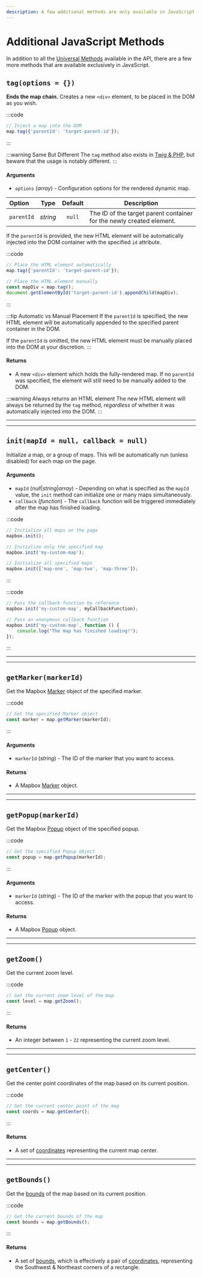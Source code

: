 ```yaml
---
description: A few additional methods are only available in JavaScript. Explore what else is possible when working with dynamic maps in JavaScript.
---
```


# Additional JavaScript Methods

In addition to all the [Universal Methods](/dynamic-maps/universal-methods/) available in the API, there are a few more methods that are available exclusively in JavaScript.

## `tag(options = {})`

**Ends the map chain.** Creates a new `<div>` element, to be placed in the DOM as you wish.

:::code
```js
// Inject a map into the DOM
map.tag({'parentId': 'target-parent-id'});
```
:::

:::warning Same But Different
The `tag` method also exists in [Twig & PHP](/dynamic-maps/twig-php-methods/#tag-init-true), but beware that the usage is notably different.
:::

#### Arguments

 - `options` (_array_) - Configuration options for the rendered dynamic map.

| Option     | Type     | Default | Description
|:-----------|:--------:|:-------:|-------------
| `parentId` | _string_ | `null`  | The ID of the target parent container for the newly created element.

If the `parentId` is provided, the new HTML element will be automatically injected into the DOM container with the specified `id` attribute.

:::code
```js Automatic Placement
// Place the HTML element automatically
map.tag({'parentId': 'target-parent-id'});
````
```js Manual Placement
// Place the HTML element manually
const mapDiv = map.tag();
document.getElementById('target-parent-id').appendChild(mapDiv);
```
:::
 
:::tip Automatic vs Manual Placement
If the `parentId` is specified, the new HTML element will be automatically appended to the specified parent container in the DOM.

If the `parentId` is omitted, the new HTML element must be manually placed into the DOM at your discretion.
:::

#### Returns

 - A new `<div>` element which holds the fully-rendered map. If no `parentId` was specified, the element will still need to be manually added to the DOM.
 
:::warning Always returns an HTML element
The new HTML element will always be returned by the `tag` method, _regardless_ of whether it was automatically injected into the DOM. 
:::

---
---

## `init(mapId = null, callback = null)`

Initialize a map, or a group of maps. This will be automatically run (unless disabled) for each map on the page.

#### Arguments

 - `mapId` (_null_|_string_|_array_) - Depending on what is specified as the `mapId` value, the `init` method can initialize one or many maps simultaneously.
 - `callback` (_function_) - The `callback` function will be triggered immediately after the map has finished loading.

:::code
```js Null
// Initialize all maps on the page
mapbox.init();
```
```js String
// Initialize only the specified map
mapbox.init('my-custom-map');
```
```js Array
// Initialize all specified maps
mapbox.init(['map-one', 'map-two', 'map-three']);
```
:::

:::code
```js Callback by Reference
// Pass the callback function by reference
mapbox.init('my-custom-map', myCallbackFunction);
```
```js Callback as Anonymous Function
// Pass an anonymous callback function
mapbox.init('my-custom-map', function () {
    console.log("The map has finished loading!");
});
```
:::

---
---

## `getMarker(markerId)`

Get the Mapbox [Marker](https://docs.mapbox.com/mapbox-gl-js/api/markers/#marker) object of the specified marker.

:::code
```js
// Get the specified Marker object
const marker = map.getMarker(markerId);
```
:::

#### Arguments

 - `markerId` (_string_) - The ID of the marker that you want to access.

#### Returns

 - A Mapbox [Marker](https://docs.mapbox.com/mapbox-gl-js/api/markers/#marker) object.

---
---

## `getPopup(markerId)`

Get the Mapbox [Popup](https://docs.mapbox.com/mapbox-gl-js/api/markers/#popup) object of the specified popup.

:::code
```js
// Get the specified Popup object
const popup = map.getPopup(markerId);
```
:::

#### Arguments

 - `markerId` (_string_) - The ID of the marker with the popup that you want to access.

#### Returns

 - A Mapbox [Popup](https://docs.mapbox.com/mapbox-gl-js/api/markers/#popup) object.

---
---

## `getZoom()`

Get the current zoom level.

:::code
```js
// Get the current zoom level of the map
const level = map.getZoom();
```
:::

#### Returns

- An integer between `1` - `22` representing the current zoom level.

---
---

## `getCenter()`

Get the center point coordinates of the map based on its current position.

:::code
```js
// Get the current center point of the map
const coords = map.getCenter();
```
:::

#### Returns

- A set of [coordinates](/models/coordinates/) representing the current map center.

---
---

## `getBounds()`

Get the [bounds](https://docs.mapbox.com/mapbox-gl-js/api/geography/#lnglatboundslike) of the map based on its current position.

:::code
```js
// Get the current bounds of the map
const bounds = map.getBounds();
```
:::

#### Returns

- A set of [bounds](https://docs.mapbox.com/mapbox-gl-js/api/geography/#lnglatboundslike), which is effectively a pair of [coordinates](/models/coordinates/), representing the Southwest & Northeast corners of a rectangle.
